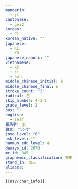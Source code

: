 ```yaml
---
mandarin:
  - jǐ
cantonese:
  - gei2
korean:
  - 기
korean_native: ""
japanese:
  - KI
  - KO
japanese_nanori: ""
vietnamese:
  - kỷ
  - kỉ
  - anh
middle_chinese_initial: k
middle_chinese_final: ɨ
stroke_count: "3"
radical: 己
skip_number: 4-3-1
grade_level: 2
pos: ""
english:
  - self
羅馬字: gi
韓文: "\b기"
joyo_level: "6"
hsk_level: ""
hanmun_edu_level: 中
danayo_id: 2078
mc_id: 345
graphemic_classification: 象形
stand_in: 自己
aliases:
---
```

```meta-bind-embed
[[nav/char_info]]
```
